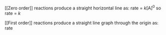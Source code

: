 [[Zero order]] reactions produce a straight horizontal line as:
rate = *k*[A]<sup>0</sup> so rate = *k*

[[First order]] reactions produce a straight line graph through the origin as:
rate